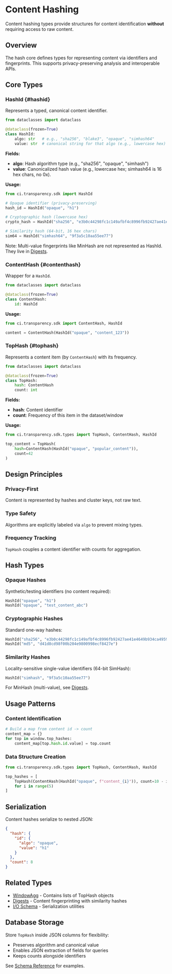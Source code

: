 # Content Hashing

Content hashing types provide structures for content identification **without** requiring access to raw content.

## Overview

The hash core defines types for representing content via identifiers and fingerprints. This supports privacy-preserving analysis and interoperable APIs.

## Core Types

### HashId {#hashid}

Represents a typed, canonical content identifier.

```python
from dataclasses import dataclass

@dataclass(frozen=True)
class HashId:
    algo: str   # e.g., "sha256", "blake3", "opaque", "simhash64"
    value: str  # canonical string for that algo (e.g., lowercase hex)

```

**Fields:**
- **algo**: Hash algorithm type (e.g., "sha256", "opaque", "simhash")
- **value**: Canonicalized hash value (e.g., lowercase hex; simhash64 is 16 hex chars, no 0x).

**Usage:**
```python
from ci.transparency.sdk import HashId

# Opaque identifier (privacy-preserving)
hash_id = HashId("opaque", "h1")

# Cryptographic hash (lowercase hex)
crypto_hash = HashId("sha256", "e3b0c44298fc1c149afbf4c8996fb92427ae41e4649b934ca495991b7852b855")

# Similarity hash (64-bit, 16 hex chars)
sim64 = HashId("simhash64", "9f3a5c10aa55ee77")
```

Note: Multi-value fingerprints like MinHash are not represented as HashId. 
They live in [Digests](digests.md).


### ContentHash {#contenthash}

Wrapper for a `HashId`.

```python
from dataclasses import dataclass

@dataclass(frozen=True)
class ContentHash:
    id: HashId

```

**Usage:**
```python
from ci.transparency.sdk import ContentHash, HashId

content = ContentHash(HashId("opaque", "content_123"))
```

### TopHash {#tophash}

Represents a content item (by `ContentHash`) with its frequency.

```python
from dataclasses import dataclass

@dataclass(frozen=True)
class TopHash:
    hash: ContentHash
    count: int

```

**Fields:**
- **hash**: Content identifier
- **count**: Frequency of this item in the dataset/window

**Usage:**
```python
from ci.transparency.sdk.types import TopHash, ContentHash, HashId

top_content = TopHash(
    hash=ContentHash(HashId("opaque", "popular_content")),
    count=42
)

```

## Design Principles

### Privacy-First
Content is represented by hashes and cluster keys, not raw text.

### Type Safety
Algorithms are explicitly labeled via `algo` to prevent mixing types.

### Frequency Tracking
`TopHash` couples a content identifier with counts for aggregation.

## Hash Types

### Opaque Hashes
Synthetic/testing identifiers (no content required):
```python
HashId("opaque", "h1")
HashId("opaque", "test_content_abc")
```

### Cryptographic Hashes
Standard one-way hashes:
```python
HashId("sha256", "e3b0c44298fc1c149afbf4c8996fb92427ae41e4649b934ca495991b7852b855")
HashId("md5", "d41d8cd98f00b204e9800998ecf8427e")
```

### Similarity Hashes
Locality-sensitive single-value identifiers (64-bit SimHash):
```python
HashId("simhash", "9f3a5c10aa55ee77")
```

For MinHash (multi-value), see [Digests](digests.md).

## Usage Patterns

### Content Identification
```python
# Build a map from content id -> count
content_map = {}
for top in window.top_hashes:
    content_map[top.hash.id.value] = top.count
```

### Data Structure Creation
```python
from ci.transparency.sdk.types import TopHash, ContentHash, HashId

top_hashes = [
    TopHash(ContentHash(HashId("opaque", f"content_{i}")), count=10 - i)
    for i in range(5)
]
```

## Serialization

Content hashes serialize to nested JSON:

```json
{
  "hash": {
    "id": {
      "algo": "opaque",
      "value": "h1"
    }
  },
  "count": 8
}
```

## Related Types

- [WindowAgg](window_agg.md) - Contains lists of TopHash objects
- [Digests](digests.md) - Content fingerprinting with similarity hashes
- [I/O Schema](io_schema.md) - Serialization utilities

## Database Storage

Store `TopHash` inside JSON columns for flexibility:
- Preserves algorithm and canonical value
- Enables JSON extraction of fields for queries
- Keeps counts alongside identifiers

See [Schema Reference](../schema.md) for examples.